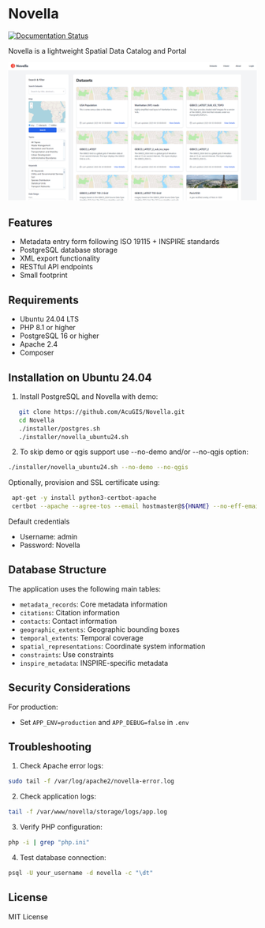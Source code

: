 # Novella

[![Documentation Status](https://readthedocs.org/projects/novella/badge/?version=latest)](https://novella.docs.acugis.com/en/latest/?badge=latest)

Novella is a lightweight Spatial Data Catalog and Portal


![Novella](docs/_static/novella-main.png)

## Features

- Metadata entry form following ISO 19115 + INSPIRE standards
- PostgreSQL database storage
- XML export functionality
- RESTful API endpoints
- Small footprint

## Requirements

- Ubuntu 24.04 LTS
- PHP 8.1 or higher
- PostgreSQL 16 or higher
- Apache 2.4
- Composer

## Installation on Ubuntu 24.04

1. Install PostgreSQL and Novella with demo:

```bash
   git clone https://github.com/AcuGIS/Novella.git
   cd Novella
   ./installer/postgres.sh
   ./installer/novella_ubuntu24.sh
```

2. To skip demo or qgis support use --no-demo and/or --no-qgis option:
```bash
./installer/novella_ubuntu24.sh --no-demo --no-qgis
```

Optionally, provision and SSL certificate using:

```bash
 apt-get -y install python3-certbot-apache
 certbot --apache --agree-tos --email hostmaster@${HNAME} --no-eff-email -d ${HNAME}
```

Default credentials

   - Username: admin
   - Password: Novella


## Database Structure

The application uses the following main tables:
- `metadata_records`: Core metadata information
- `citations`: Citation information
- `contacts`: Contact information
- `geographic_extents`: Geographic bounding boxes
- `temporal_extents`: Temporal coverage
- `spatial_representations`: Coordinate system information
- `constraints`: Use constraints
- `inspire_metadata`: INSPIRE-specific metadata

## Security Considerations

For production:
   - Set `APP_ENV=production` and `APP_DEBUG=false` in `.env`

## Troubleshooting

1. Check Apache error logs:
```bash
sudo tail -f /var/log/apache2/novella-error.log
```

2. Check application logs:
```bash
tail -f /var/www/novella/storage/logs/app.log
```

3. Verify PHP configuration:
```bash
php -i | grep "php.ini"
```

4. Test database connection:
```bash
psql -U your_username -d novella -c "\dt"
```

## License

MIT License
